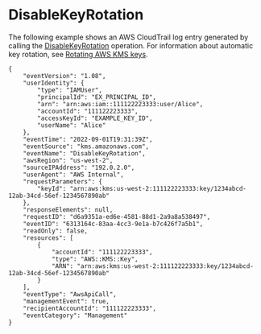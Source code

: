 # DisableKeyRotation<a name="ct-disable-key-rotation"></a>

The following example shows an AWS CloudTrail log entry generated by calling the [DisableKeyRotation](https://docs.aws.amazon.com/kms/latest/APIReference/API_DisableKeyRotation.html) operation\. For information about automatic key rotation, see [Rotating AWS KMS keys](rotate-keys.md)\.

```
{
    "eventVersion": "1.08",
    "userIdentity": {
        "type": "IAMUser",
        "principalId": "EX_PRINCIPAL_ID",
        "arn": "arn:aws:iam::111122223333:user/Alice",
        "accountId": "111122223333",
        "accessKeyId": "EXAMPLE_KEY_ID",
        "userName": "Alice"
    },
    "eventTime": "2022-09-01T19:31:39Z",
    "eventSource": "kms.amazonaws.com",
    "eventName": "DisableKeyRotation",
    "awsRegion": "us-west-2",
    "sourceIPAddress": "192.0.2.0",
    "userAgent": "AWS Internal",
    "requestParameters": {
        "keyId": "arn:aws:kms:us-west-2:111122223333:key/1234abcd-12ab-34cd-56ef-1234567890ab"
    },
    "responseElements": null,
    "requestID": "d6a9351a-ed6e-4581-88d1-2a9a8a538497",
    "eventID": "6313164c-83aa-4cc3-9e1a-b7c426f7a5b1",
    "readOnly": false,
    "resources": [
        {
            "accountId": "111122223333",
            "type": "AWS::KMS::Key",
            "ARN": "arn:aws:kms:us-west-2:111122223333:key/1234abcd-12ab-34cd-56ef-1234567890ab"
        }
    ],
    "eventType": "AwsApiCall",
    "managementEvent": true,
    "recipientAccountId": "111122223333",
    "eventCategory": "Management"
}
```